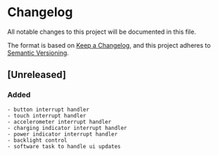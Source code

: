 # Changelog
All notable changes to this project will be documented in this file.

The format is based on [Keep a Changelog](https://keepachangelog.com/en/1.0.0/),
and this project adheres to [Semantic Versioning](https://semver.org/spec/v2.0.0.html).

## [Unreleased]
### Added
    - button interrupt handler
    - touch interrupt handler
    - accelerometer interrupt handler
    - charging indicator interrupt handler
    - power indicator interrupt handler
    - backlight control
    - software task to handle ui updates


